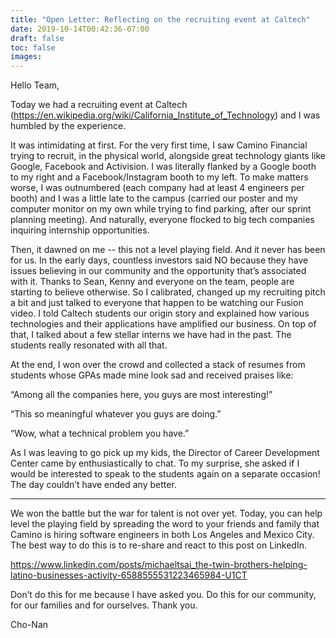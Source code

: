```yaml
---
title: "Open Letter: Reflecting on the recruiting event at Caltech"
date: 2019-10-14T00:42:36-07:00
draft: false
toc: false
images:
---
```

Hello Team,

Today we had a recruiting event at Caltech (https://en.wikipedia.org/wiki/California_Institute_of_Technology) and I was humbled by the experience.

It was intimidating at first. For the very first time, I saw Camino Financial trying to recruit, in the physical world, alongside great technology giants like Google, Facebook and Activision. I was literally flanked by a Google booth to my right and a Facebook/Instagram booth to my left. To make matters worse, I was outnumbered (each company had at least 4 engineers per booth) and I was a little late to the campus (carried our poster and my computer monitor on my own while trying to find parking, after our sprint planning meeting). And naturally, everyone flocked to big tech companies inquiring internship opportunities.

Then, it dawned on me -- this not a level playing field. And it never has been for us. In the early days, countless investors said NO because they have issues believing in our community and the opportunity that’s associated with it. Thanks to Sean, Kenny and everyone on the team, people are starting to believe otherwise.
So I calibrated, changed up my recruiting pitch a bit and just talked to everyone that happen to be watching our Fusion video. I told Caltech students our origin story and explained how various technologies and their applications have amplified our business. On top of that, I talked about a few stellar interns we have had in the past. The students really resonated with all that.

At the end, I won over the crowd and collected a stack of resumes from students whose GPAs made mine look sad and received praises like:

“Among all the companies here, you guys are most interesting!”

“This so meaningful whatever you guys are doing.”

“Wow, what a technical problem you have.”

As I was leaving to go pick up my kids, the Director of Career Development Center came by enthusiastically to chat. To my surprise, she asked if I would be interested to speak to the students again on a separate occasion! The day couldn’t have ended any better.

---

We won the battle but the war for talent is not over yet.
Today, you can help level the playing field by spreading the word to your friends and family that Camino is hiring software engineers in both Los Angeles and Mexico City. The best way to do this is to re-share and react to this post on LinkedIn.

https://www.linkedin.com/posts/michaeltsai_the-twin-brothers-helping-latino-businesses-activity-6588555531223465984-U1CT

Don’t do this for me because I have asked you.
Do this for our community, for our families and for ourselves.
Thank you.

Cho-Nan